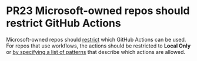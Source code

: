 # PR23 Microsoft-owned repos should restrict GitHub Actions

Microsoft-owned repos should [restrict] which GitHub Actions can be used. For
repos that use workflows, the actions should be restricted to **Local Only** or
[by specifying a list of patterns][patterns] that describe which actions are
allowed.

[restrict]: https://docs.github.com/en/github/administering-a-repository/managing-repository-settings/disabling-or-limiting-github-actions-for-a-repository#managing-github-actions-permissions-for-your-repository
[patterns]: https://docs.github.com/en/github/administering-a-repository/managing-repository-settings/disabling-or-limiting-github-actions-for-a-repository#allowing-specific-actions-to-run